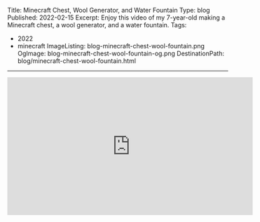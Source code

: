 Title: Minecraft Chest, Wool Generator, and Water Fountain
Type: blog
Published: 2022-02-15
Excerpt: Enjoy this video of my 7-year-old making a Minecraft chest, a wool generator, and a water fountain.
Tags:
- 2022
- minecraft
ImageListing: blog-minecraft-chest-wool-fountain.png
OgImage: blog-minecraft-chest-wool-fountain-og.png
DestinationPath: blog/minecraft-chest-wool-fountain.html
---

<div class="ratio ratio-16x9 mb-3">
    <iframe width="560" height="315" src="https://www.youtube.com/embed/Ku4OJnbomBs" title="Minecraft Chest, Wool Generator, and Water Fountain" frameborder="0" allow="accelerometer; autoplay; clipboard-write; encrypted-media; gyroscope; picture-in-picture" allowfullscreen></iframe>
</div>
<?#= Excerpt /?>